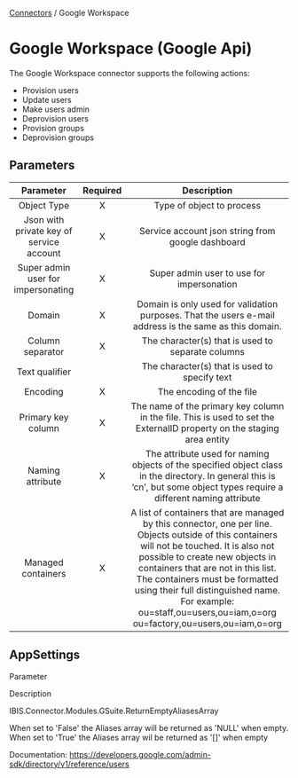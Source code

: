 <a href="javascript:void(0)" class="help-trigger"
data-helpkey="SysPage_Connector">Connectors</a> / Google Workspace

# Google Workspace (Google Api)

The Google Workspace connector supports the following actions:

-   Provision users
-   Update users
-   Make users admin
-   Deprovision users
-   Provision groups
-   Deprovision groups

## Parameters

|                 Parameter                | Required |                                                                                                                                                                                    Description                                                                                                                                                                                   |
|:----------------------------------------:|:--------:|:--------------------------------------------------------------------------------------------------------------------------------------------------------------------------------------------------------------------------------------------------------------------------------------------------------------------------------------------------------------------------------:|
|                Object Type               |     X    |                                                                                                                                                                             Type of object to process                                                                                                                                                                            |
| Json with private key of service account |     X    |                                                                                                                                                                 Service account json string from google dashboard                                                                                                                                                                |
|    Super admin user for impersonating    |     X    |                                                                                                                                                                     Super admin user to use for impersonation                                                                                                                                                                    |
|                  Domain                  |     X    |                                                                                                                                      Domain is only used for validation purposes. That the users e-mail address is the same as this domain.                                                                                                                                      |
|             Column separator             |     X    |                                                                                                                                                                 The character(s) that is used to separate columns                                                                                                                                                                |
|              Text qualifier              |          |                                                                                                                                                                   The character(s) that is used to specify text                                                                                                                                                                  |
|                 Encoding                 |     X    |                                                                                                                                                                             The encoding of the file                                                                                                                                                                             |
|            Primary key column            |     X    |                                                                                                                              The name of the primary key column in the file. This is used to set the ExternalID property on the staging area entity                                                                                                                              |
|             Naming attribute             |     X    |                                                                                                     The attribute used for naming objects of the specified object class in the directory. In general this is ‘cn’, but some object types require a different naming attribute                                                                                                    |
|            Managed containers            |     X    | A list of containers that are managed by this connector, one per line. Objects outside of this containers will not be touched. It is also not possible to create new objects in containers that are not in this list.   The containers must be formatted using their full distinguished name.   For example:   ou=staff,ou=users,ou=iam,o=org   ou=factory,ou=users,ou=iam,o=org |

## AppSettings

Parameter

Description

IBIS.Connector.Modules.GSuite.ReturnEmptyAliasesArray

When set to 'False' the Aliases array will be returned as 'NULL' when
empty. When set to 'True' the Aliases array wil be returned as '\[\]'
when empty

Documentation:
<https://developers.google.com/admin-sdk/directory/v1/reference/users>
